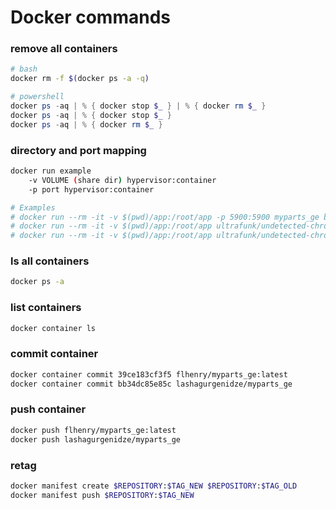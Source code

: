 
# Docker commands

### remove all containers
```bash
# bash
docker rm -f $(docker ps -a -q)
```
```powershell
# powershell
docker ps -aq | % { docker stop $_ } | % { docker rm $_ }
docker ps -aq | % { docker stop $_ }
docker ps -aq | % { docker rm $_ }
```

### directory and port mapping
```bash
docker run example 
    -v VOLUME (share dir) hypervisor:container
    -p port hypervisor:container

# Examples
# docker run --rm -it -v $(pwd)/app:/root/app -p 5900:5900 myparts_ge bash
# docker run --rm -it -v $(pwd)/app:/root/app ultrafunk/undetected-chromedriver
# docker run --rm -it -v $(pwd)/app:/root/app ultrafunk/undetected-chromedriver ipython /root/app/app.py

```
### ls all containers
```bash
docker ps -a  
```

### list containers
```bash
docker container ls
```

### commit container
```bash
docker container commit 39ce183cf3f5 flhenry/myparts_ge:latest
docker container commit bb34dc85e85c lashagurgenidze/myparts_ge
```

### push container
```bash
docker push flhenry/myparts_ge:latest
docker push lashagurgenidze/myparts_ge
```
### retag
```bash
docker manifest create $REPOSITORY:$TAG_NEW $REPOSITORY:$TAG_OLD
docker manifest push $REPOSITORY:$TAG_NEW
```